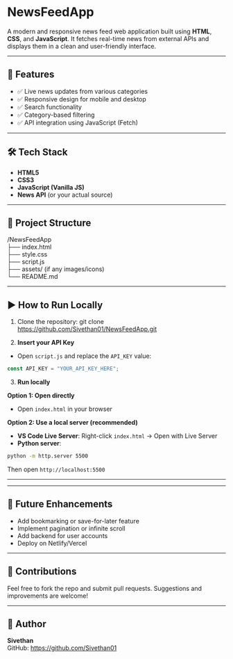 # NewsFeedApp

A modern and responsive news feed web application built using **HTML**, **CSS**, and **JavaScript**. It fetches real-time news from external APIs and displays them in a clean and user-friendly interface.

---

## 🚀 Features

- ✅ Live news updates from various categories  
- ✅ Responsive design for mobile and desktop  
- ✅ Search functionality  
- ✅ Category-based filtering   
- ✅ API integration using JavaScript (Fetch)

---

## 🛠️ Tech Stack

- **HTML5**
- **CSS3**
- **JavaScript (Vanilla JS)**
- **News API** (or your actual source)

---

## 📁 Project Structure

/NewsFeedApp  
 ├── index.html  
 ├── style.css  
 ├── script.js  
 ├── assets/ (if any images/icons)  
 └── README.md

---

## ▶️ How to Run Locally

1. Clone the repository:
   git clone https://github.com/Sivethan01/NewsFeedApp.git

2. **Insert your API Key**
- Open `script.js` and replace the `API_KEY` value:
```javascript
const API_KEY = "YOUR_API_KEY_HERE";
```

3. **Run locally**

**Option 1: Open directly**
- Open `index.html` in your browser

**Option 2: Use a local server (recommended)**

- **VS Code Live Server**: Right-click `index.html` → Open with Live Server  
- **Python server**:
```bash
python -m http.server 5500
```
Then open `http://localhost:5500`

---

---

## 📌 Future Enhancements

- Add bookmarking or save-for-later feature  
- Implement pagination or infinite scroll  
- Add backend for user accounts  
- Deploy on Netlify/Vercel  

---

## 🤝 Contributions

Feel free to fork the repo and submit pull requests. Suggestions and improvements are welcome!

---

## 🙌 Author

**Sivethan**  
GitHub: https://github.com/Sivethan01
